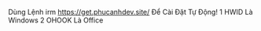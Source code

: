 Dùng Lệnh irm https://get.phucanhdev.site/ Để Cài Đặt Tự Động!
1 HWID Là Windows 
2 OHOOK Là Office

